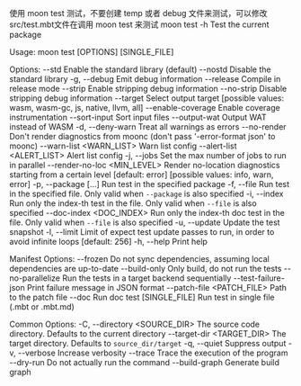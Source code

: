 使用 moon test 测试，不要创建 temp 或者 debug 文件来测试，可以修改src/test.mbt文件在调用 moon test 来测试
moon test -h
Test the current package

Usage: moon test [OPTIONS] [SINGLE_FILE]

Options:
      --std                        Enable the standard library (default)
      --nostd                      Disable the standard library
  -g, --debug                      Emit debug information
      --release                    Compile in release mode
      --strip                      Enable stripping debug information
      --no-strip                   Disable stripping debug information
      --target <TARGET>            Select output target [possible values: wasm, wasm-gc, js, native, llvm, all]
      --enable-coverage            Enable coverage instrumentation
      --sort-input                 Sort input files
      --output-wat                 Output WAT instead of WASM
  -d, --deny-warn                  Treat all warnings as errors
      --no-render                  Don't render diagnostics from moonc (don't pass '-error-format json' to moonc)
      --warn-list <WARN_LIST>      Warn list config
      --alert-list <ALERT_LIST>    Alert list config
  -j, --jobs <JOBS>                Set the max number of jobs to run in parallel
      --render-no-loc <MIN_LEVEL>  Render no-location diagnostics starting from a certain level [default: error] [possible values: info, warn, error]
  -p, --package [<PACKAGE>...]     Run test in the specified package
  -f, --file <FILE>                Run test in the specified file. Only valid when `--package` is also specified
  -i, --index <INDEX>              Run only the index-th test in the file. Only valid when `--file` is also specified
      --doc-index <DOC_INDEX>      Run only the index-th doc test in the file. Only valid when `--file` is also specified
  -u, --update                     Update the test snapshot
  -l, --limit <LIMIT>              Limit of expect test update passes to run, in order to avoid infinite loops [default: 256]
  -h, --help                       Print help

Manifest Options:
      --frozen                   Do not sync dependencies, assuming local dependencies are up-to-date
      --build-only               Only build, do not run the tests
      --no-parallelize           Run the tests in a target backend sequentially
      --test-failure-json        Print failure message in JSON format
      --patch-file <PATCH_FILE>  Path to the patch file
      --doc                      Run doc test
  [SINGLE_FILE]              Run test in single file (.mbt or .mbt.md)

Common Options:
  -C, --directory <SOURCE_DIR>   The source code directory. Defaults to the current directory
      --target-dir <TARGET_DIR>  The target directory. Defaults to `source_dir/target`
  -q, --quiet                    Suppress output
  -v, --verbose                  Increase verbosity
      --trace                    Trace the execution of the program
      --dry-run                  Do not actually run the command
      --build-graph              Generate build graph

